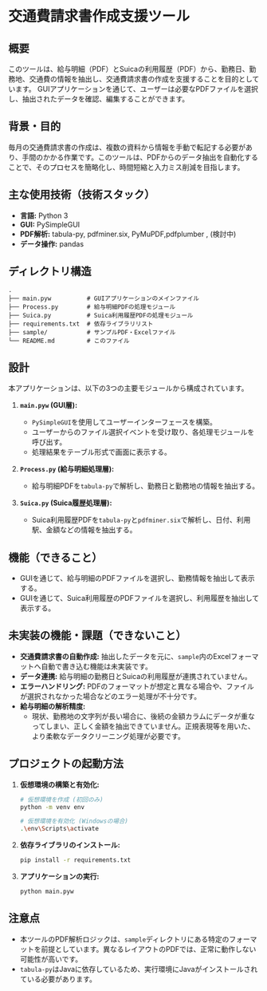 # 交通費請求書作成支援ツール

## 概要

このツールは、給与明細（PDF）とSuicaの利用履歴（PDF）から、勤務日、勤務地、交通費の情報を抽出し、交通費請求書の作成を支援することを目的としています。
GUIアプリケーションを通じて、ユーザーは必要なPDFファイルを選択し、抽出されたデータを確認、編集することができます。

## 背景・目的

毎月の交通費請求書の作成は、複数の資料から情報を手動で転記する必要があり、手間のかかる作業です。このツールは、PDFからのデータ抽出を自動化することで、そのプロセスを簡略化し、時間短縮と入力ミス削減を目指します。

## 主な使用技術（技術スタック）

- **言語:** Python 3
- **GUI:** PySimpleGUI
- **PDF解析:** tabula-py, pdfminer.six, PyMuPDF,pdfplumber , (検討中)
- **データ操作:** pandas

## ディレクトリ構造

```
.
├── main.pyw          # GUIアプリケーションのメインファイル
├── Process.py        # 給与明細PDFの処理モジュール
├── Suica.py          # Suica利用履歴PDFの処理モジュール
├── requirements.txt  # 依存ライブラリリスト
├── sample/           # サンプルPDF・Excelファイル
└── README.md         # このファイル
```

## 設計

本アプリケーションは、以下の3つの主要モジュールから構成されています。

1.  **`main.pyw` (GUI層):**
    -   `PySimpleGUI`を使用してユーザーインターフェースを構築。
    -   ユーザーからのファイル選択イベントを受け取り、各処理モジュールを呼び出す。
    -   処理結果をテーブル形式で画面に表示する。

2.  **`Process.py` (給与明細処理層):**
    -   給与明細PDFを`tabula-py`で解析し、勤務日と勤務地の情報を抽出する。

3.  **`Suica.py` (Suica履歴処理層):**
    -   Suica利用履歴PDFを`tabula-py`と`pdfminer.six`で解析し、日付、利用駅、金額などの情報を抽出する。

## 機能（できること）

-   GUIを通じて、給与明細のPDFファイルを選択し、勤務情報を抽出して表示する。
-   GUIを通じて、Suica利用履歴のPDFファイルを選択し、利用履歴を抽出して表示する。

## 未実装の機能・課題（できないこと）

-   **交通費請求書の自動作成:** 抽出したデータを元に、`sample`内のExcelフォーマットへ自動で書き込む機能は未実装です。
-   **データ連携:** 給与明細の勤務日とSuicaの利用履歴が連携されていません。
-   **エラーハンドリング:** PDFのフォーマットが想定と異なる場合や、ファイルが選択されなかった場合などのエラー処理が不十分です。
-   **給与明細の解析精度:**
    -   現状、勤務地の文字列が長い場合に、後続の金額カラムにデータが重なってしまい、正しく金額を抽出できていません。正規表現等を用いた、より柔軟なデータクリーニング処理が必要です。

## プロジェクトの起動方法

1.  **仮想環境の構築と有効化:**
    ```bash
    # 仮想環境を作成 (初回のみ)
    python -m venv env

    # 仮想環境を有効化 (Windowsの場合)
    .\env\Scripts\activate
    ```

2.  **依存ライブラリのインストール:**
    ```bash
    pip install -r requirements.txt
    ```

3.  **アプリケーションの実行:**
    ```bash
    python main.pyw
    ```

## 注意点

-   本ツールのPDF解析ロジックは、`sample`ディレクトリにある特定のフォーマットを前提としています。異なるレイアウトのPDFでは、正常に動作しない可能性が高いです。
-   `tabula-py`はJavaに依存しているため、実行環境にJavaがインストールされている必要があります。